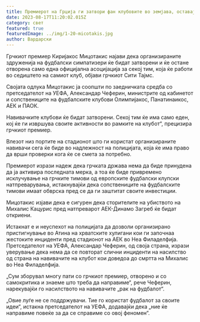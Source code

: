 ```yaml
---
title: Премиерот на Грција ги затвори фан клубовите во земјава, оставајќи по 1 по клуб
date: 2023-08-17T11:20:02.015Z
category: свет
featured: true
featuredImage: ../img/1-20-micotakis.jpg
author: Вардарски
---
```

Грчкиот премиер Киријакос Мицотакис најави дека организираните здруженија на фудбалски симпатизери ќе бидат затворени и ќе остане отворена само една официјална асоцијација за секој тим, која ќе работи во седиштето на самиот клуб, објави грчкиот Сити Тајмс.

Својата одлука Мицотакис ја соопшти по заедничката средба со претседателот на УЕФА, Александар Чеферин, министрите од кабинетот и сопствениците на фудбалските клубови Олимпијакос, Панатинаикос, АЕК и ПАОК.

Навивачките клубови ќе бидат затворени. Секој тим ќе има само еден, кој ќе ги извршува своите активности во рамките на клубот“, прецизира грчкиот премиер.

Влезот низ портите на стадионот што ги користат организираните навивачи сега ќе биде во надлежност на полицијата, која ќе има право да врши проверки кога ќе се смета за потребно.

Премиерот изрази надеж дека грчката држава нема да биде принудена да ја активира последната мерка, а тоа ќе биде привремено исклучување на грчките тимови од европските фудбалски клупски натпреварувања, истакнувајќи дека сопствениците на фудбалските тимови имаат обврска пред се да ги заштитат своите инвестиции.

Мицотакис изјави дека е сигурен дека сторителите на убиството на Михалис Кацурис пред натпреварот АЕК-Динамо Загреб ќе бидат откриени.

Истакнат е и неуспехот на полицијата да дозволи организирано пристигнување во Атина на хрватските хулигани кои ги започнаа жестоките инциденти пред стадионот на АЕК во Неа Филаделфија. Претседателот на УЕФА, Александар Чеферин, од своја страна, изрази уверување дека нема да се повторат слични инциденти на насилство од страна на навивачите на клубот кои доведоа до смртта на Михалис во Неа Филаделфија.

„Сум зборувал многу пати со грчкиот премиер, отворено и со самокритика и знаеме што треба да направиме“, рече Чеферин, нарекувајќи го насилството на навивачите „рак на фудбалот“.

„Овие луѓе не се поддржувачи. Тие го користат фудбалот за своите идеи“, истакна претседателот на УЕФА, додавајќи дека „ние ќе направиме повеќе за да се справиме со овој феномен“.